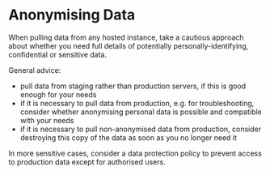 # Anonymising Data

When pulling data from any hosted instance, take a cautious approach about whether you need full details of potentially personally-identifying, confidential or sensitive data.

General advice:

- pull data from staging rather than production servers, if this is good enough for your needs
- if it is necessary to pull data from production, e.g. for troubleshooting, consider whether anonymising personal data is possible and compatible with your needs
- if it is necessary to pull non-anonymised data from production, consider destroying this copy of the data as soon as you no longer need it

In more sensitive cases, consider a data protection policy to prevent access to production data except for authorised users.
